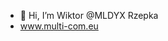 - 👋 Hi, I’m Wiktor @MLDYX Rzepka
-  www.multi-com.eu

<!---
MLDYX/MLDYX is a ✨ special ✨ repository because its `README.md` (this file) appears on your GitHub profile.
You can click the Preview link to take a look at your changes.
--->
